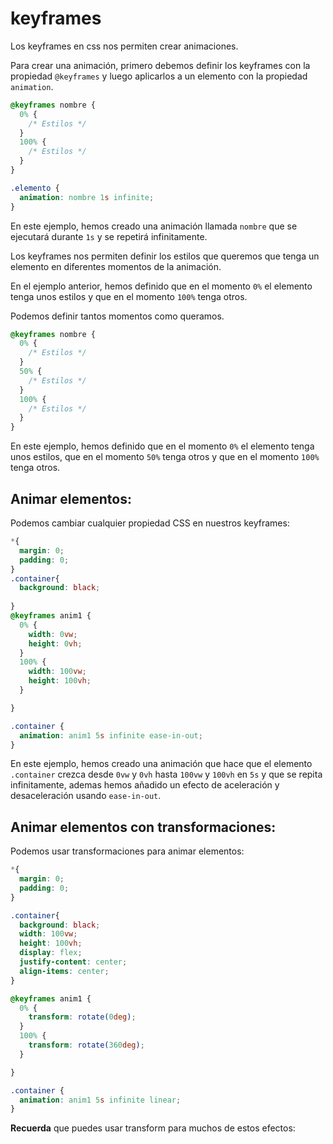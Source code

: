 # keyframes

Los keyframes en css nos permiten crear animaciones.

Para crear una animación, primero debemos definir los keyframes con la propiedad `@keyframes` y luego aplicarlos a un elemento con la propiedad `animation`.

```css
@keyframes nombre {
  0% {
    /* Estilos */
  }
  100% {
    /* Estilos */
  }
}

.elemento {
  animation: nombre 1s infinite;
}
```

En este ejemplo, hemos creado una animación llamada `nombre` que se ejecutará durante `1s` y se repetirá infinitamente.

Los keyframes nos permiten definir los estilos que queremos que tenga un elemento en diferentes momentos de la animación.

En el ejemplo anterior, hemos definido que en el momento `0%` el elemento tenga unos estilos y que en el momento `100%` tenga otros.

Podemos definir tantos momentos como queramos.

```css
@keyframes nombre {
  0% {
    /* Estilos */
  }
  50% {
    /* Estilos */
  }
  100% {
    /* Estilos */
  }
}
```

En este ejemplo, hemos definido que en el momento `0%` el elemento tenga unos estilos, que en el momento `50%` tenga otros y que en el momento `100%` tenga otros.

## Animar elementos:

Podemos cambiar cualquier propiedad CSS en nuestros keyframes:

```css
*{
  margin: 0;
  padding: 0;
}
.container{
  background: black;
  
}
@keyframes anim1 {
  0% {
    width: 0vw;
    height: 0vh;
  }
  100% {
    width: 100vw;
    height: 100vh;
  }

}

.container {
  animation: anim1 5s infinite ease-in-out;
}
```

En este ejemplo, hemos creado una animación que hace que el elemento `.container` crezca desde `0vw` y `0vh` hasta `100vw` y `100vh` en `5s` y que se repita infinitamente, ademas hemos añadido un efecto de aceleración y desaceleración usando `ease-in-out`.

## Animar elementos con transformaciones:

Podemos usar transformaciones para animar elementos:

```css
*{
  margin: 0;
  padding: 0;
}

.container{
  background: black;
  width: 100vw;
  height: 100vh;
  display: flex;
  justify-content: center;
  align-items: center;
}

@keyframes anim1 {
  0% {
    transform: rotate(0deg);
  }
  100% {
    transform: rotate(360deg);
  }

}

.container {
  animation: anim1 5s infinite linear;
}
```

**Recuerda** que puedes usar transform para muchos de estos efectos:





